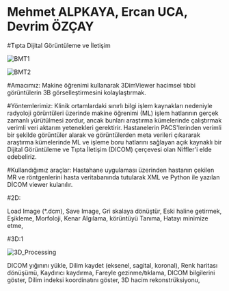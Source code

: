 # Mehmet ALPKAYA, Ercan UCA, Devrim ÖZÇAY

#Tıpta Dijital Görüntüleme ve İletişim 

![BMT1](https://user-images.githubusercontent.com/57410316/149544986-d4a116f9-86ff-4a0f-a20c-1f969d0d6ecd.JPG)

![BMT2](https://user-images.githubusercontent.com/57410316/149545172-7ba8ee75-d6d9-4a09-8170-6740c5905016.JPG)

#Amacımız:
Makine öğrenimi kullanarak 3DimViewer hacimsel tıbbi görüntülerin 3B görselleştirmesini
kolaylaştırmak.

#Yöntemlerimiz:
Klinik ortamlardaki sınırlı bilgi işlem kaynakları nedeniyle radyoloji görüntüleri üzerinde makine öğrenimi (ML) işlem hatlarının gerçek zamanlı yürütülmesi zordur, ancak bunları araştırma kümelerinde çalıştırmak verimli veri aktarım yetenekleri gerektirir. Hastanelerin PACS'lerinden verimli bir şekilde görüntüler alarak ve görüntülerden meta verileri çıkararak araştırma kümelerinde ML ve işleme boru hatlarını sağlayan açık kaynaklı bir Dijital Görüntüleme ve Tıpta İletişim (DICOM) çerçevesi olan Niffler'i elde edebeliriz.


#Kullandığımız araçlar:
Hastahane uygulaması üzerinden hastanın çekilen MR ve röntgenlerini hasta veritabanında tutularak XML ve Python ile yazılan  DİCOM viewer kulanılır.

#2D:

Load Image (*.dcm),
Save Image,
Gri skalaya dönüştür,
Eski haline getirmek,
Eşikleme,
Morfoloji,
Kenar Algılama,
körüntüyü Tanıma,
Hatayı minimize etme,












#3D:1

![3D_Processing](https://user-images.githubusercontent.com/57410316/149545507-45ae6653-3ce5-477f-9608-afb7a346a23f.jpg)


DICOM yığınını yükle,
Dilim kaydet (eksenel, sagital, koronal),
Renk haritası dönüşümü,
Kaydırıcı kaydırma,
Fareyle gezinme/tıklama,
DICOM bilgilerini göster,
Dilim indeksi koordinatını göster,
3D hacim rekonstrüksiyonu,

